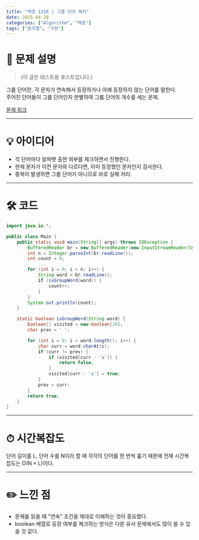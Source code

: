 ```yaml
---
title: "백준 1316 | 그룹 단어 체커"
date: 2025-04-28
categories: ["Algorithm", "백준"]
tags: ["문자열", "구현"]
---
```


# 📝 문제 설명

> (이 글은 테스트용 포스트입니다.)

그룹 단어란, 각 문자가 연속해서 등장하거나 아예 등장하지 않는 단어를 말한다.  
주어진 단어들이 그룹 단어인지 판별하여 그룹 단어의 개수를 세는 문제.

[문제 링크](https://www.acmicpc.net/problem/1316)

---

# 💡 아이디어

- 각 단어마다 알파벳 출현 여부를 체크하면서 진행한다.
- 현재 문자가 이전 문자와 다르다면, 이미 등장했던 문자인지 검사한다.
- 중복이 발생하면 그룹 단어가 아니므로 바로 실패 처리.

---

# 🛠 코드

```java
import java.io.*;

public class Main {
    public static void main(String[] args) throws IOException {
        BufferedReader br = new BufferedReader(new InputStreamReader(System.in));
        int n = Integer.parseInt(br.readLine());
        int count = 0;

        for (int i = 0; i < n; i++) {
            String word = br.readLine();
            if (isGroupWord(word)) {
                count++;
            }
        }
        System.out.println(count);
    }

    static boolean isGroupWord(String word) {
        boolean[] visited = new boolean[26];
        char prev = ' ';

        for (int i = 0; i < word.length(); i++) {
            char curr = word.charAt(i);
            if (curr != prev) {
                if (visited[curr - 'a']) {
                    return false;
                }
                visited[curr - 'a'] = true;
            }
            prev = curr;
        }
        return true;
    }
}
```

---

# ⏱ 시간복잡도
단어 길이를 L, 단어 수를 N이라 할 때 각각의 단어를 한 번씩 훑기 때문에 전체 시간복잡도는 O(N × L)이다.

---

# ✏️ 느낀 점

- 문제를 읽을 때 "연속" 조건을 제대로 이해하는 것이 중요했다.
- boolean 배열로 등장 여부를 체크하는 방식은 다른 유사 문제에서도 많이 쓸 수 있을 것 같다.
